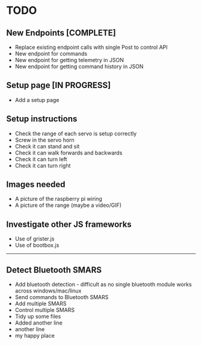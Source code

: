 # TODO

## New Endpoints [COMPLETE]

- Replace existing endpoint calls with single Post to control API
- New endpoint for commands
- New endpoint for getting telemetry in JSON
- New endpoint for getting command history in JSON

## Setup page [IN PROGRESS]

- Add a setup page

## Setup instructions

- Check the range of each servo is setup correctly
- Screw in the servo horn
- Check it can stand and sit
- Check it can walk forwards and backwards
- Check it can turn left
- Check it can turn right

## Images needed

- A picture of the raspberry pi wiring
- A picture of the range (maybe a video/GIF)

## Investigate other JS frameworks

- Use of grister.js
- Use of bootbox.js

---

## Detect Bluetooth SMARS

- Add bluetooth detection - difficult as no single bluetooth module works across windows/mac/linux
- Send commands to Bluetooth SMARS
- Add multiple SMARS
- Control multiple SMARS
- Tidy up some files
- Added another line
- another line
- my happy place

